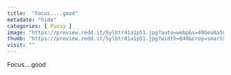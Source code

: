 ```yaml
---
title:  "Focus....good"
metadate: "hide"
categories: [ Pussy ]
image: "https://preview.redd.it/5ylbtr41a1p51.jpg?auto=webp&s=49bea0a58c917a106db1dd7a0526bc315abe73cb"
thumb: "https://preview.redd.it/5ylbtr41a1p51.jpg?width=640&crop=smart&auto=webp&s=9739e20c3ffabe0845e7276649fc7aba280f246f"
visit: ""
---
```

Focus....good
